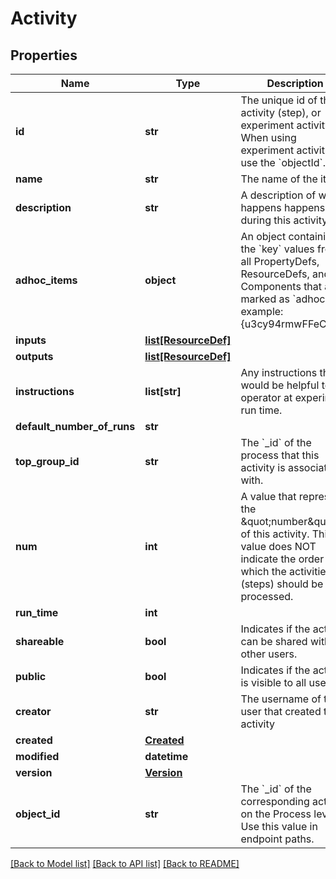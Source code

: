 # Activity

## Properties
Name | Type | Description | Notes
------------ | ------------- | ------------- | -------------
**id** | **str** | The unique id of the activity (step), or experiment activity. When using experiment activities, use the &#x60;objectId&#x60;. | [optional] 
**name** | **str** | The name of the item. | [optional] 
**description** | **str** | A description of what happens happens during this activity. | [optional] 
**adhoc_items** | **object** | An object containing the &#x60;key&#x60; values from all PropertyDefs, ResourceDefs, and Components that are marked as &#x60;adhoc&#x60; example: {u3cy94rmwFFeCzoad | GytGXYEZqAPMKnM55}  | [optional] 
**inputs** | [**list[ResourceDef]**](ResourceDef.md) |  | [optional] 
**outputs** | [**list[ResourceDef]**](ResourceDef.md) |  | [optional] 
**instructions** | **list[str]** | Any instructions that would be helpful to the operator at experiment run time. | [optional] 
**default_number_of_runs** | **str** |  | [optional] 
**top_group_id** | **str** | The &#x60;_id&#x60; of the process that this activity is associated with. | [optional] 
**num** | **int** | A value that represents the \&quot;number\&quot; of this activity. This is value does NOT indicate the order in which the activities (steps) should be processed.  | [optional] 
**run_time** | **int** |  | [optional] 
**shareable** | **bool** | Indicates if the activity can be shared with other users. | [optional] 
**public** | **bool** | Indicates if the activity is visible to all users. | [optional] 
**creator** | **str** | The username of the user that created this activity | [optional] 
**created** | [**Created**](Created.md) |  | [optional] 
**modified** | **datetime** |  | [optional] 
**version** | [**Version**](Version.md) |  | [optional] 
**object_id** | **str** | The &#x60;_id&#x60; of the corresponding activity on the Process level. Use this value in endpoint paths.  | [optional] 

[[Back to Model list]](../README.md#documentation-for-models) [[Back to API list]](../README.md#documentation-for-api-endpoints) [[Back to README]](../README.md)

